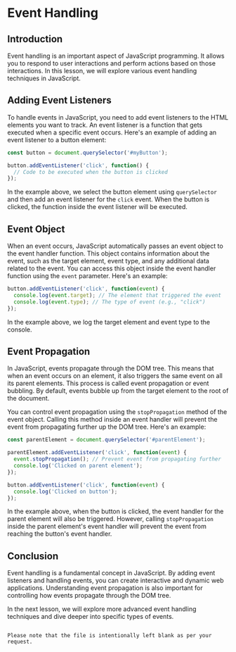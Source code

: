 # Event Handling

## Introduction
Event handling is an important aspect of JavaScript programming. It allows you to respond to user interactions and perform actions based on those interactions. In this lesson, we will explore various event handling techniques in JavaScript.

## Adding Event Listeners
To handle events in JavaScript, you need to add event listeners to the HTML elements you want to track. An event listener is a function that gets executed when a specific event occurs. Here's an example of adding an event listener to a button element:

```javascript
const button = document.querySelector('#myButton');

button.addEventListener('click', function() {
  // Code to be executed when the button is clicked
});
```

In the example above, we select the button element using `querySelector` and then add an event listener for the `click` event. When the button is clicked, the function inside the event listener will be executed.

## Event Object
When an event occurs, JavaScript automatically passes an event object to the event handler function. This object contains information about the event, such as the target element, event type, and any additional data related to the event. You can access this object inside the event handler function using the `event` parameter. Here's an example:

```javascript
button.addEventListener('click', function(event) {
  console.log(event.target); // The element that triggered the event
  console.log(event.type); // The type of event (e.g., "click")
});
```

In the example above, we log the target element and event type to the console.

## Event Propagation
In JavaScript, events propagate through the DOM tree. This means that when an event occurs on an element, it also triggers the same event on all its parent elements. This process is called event propagation or event bubbling. By default, events bubble up from the target element to the root of the document.

You can control event propagation using the `stopPropagation` method of the event object. Calling this method inside an event handler will prevent the event from propagating further up the DOM tree. Here's an example:

```javascript
const parentElement = document.querySelector('#parentElement');

parentElement.addEventListener('click', function(event) {
  event.stopPropagation(); // Prevent event from propagating further
  console.log('Clicked on parent element');
});

button.addEventListener('click', function(event) {
  console.log('Clicked on button');
});
```

In the example above, when the button is clicked, the event handler for the parent element will also be triggered. However, calling `stopPropagation` inside the parent element's event handler will prevent the event from reaching the button's event handler.

## Conclusion
Event handling is a fundamental concept in JavaScript. By adding event listeners and handling events, you can create interactive and dynamic web applications. Understanding event propagation is also important for controlling how events propagate through the DOM tree.

In the next lesson, we will explore more advanced event handling techniques and dive deeper into specific types of events.
```

Please note that the file is intentionally left blank as per your request.